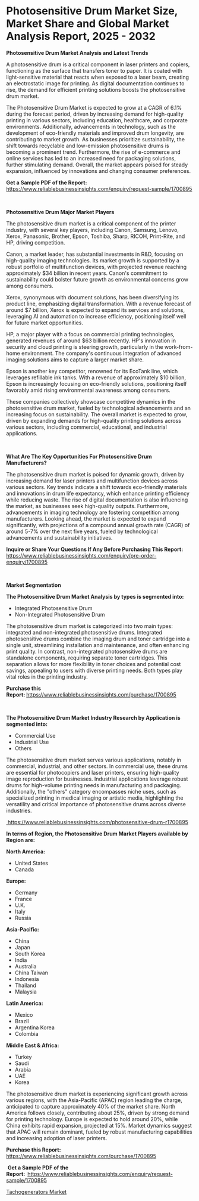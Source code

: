 <p><h1>Photosensitive Drum Market Size, Market Share and Global Market Analysis Report, 2025 - 2032</h1></p><p><strong>Photosensitive Drum Market Analysis and Latest Trends</strong></p>
<p><p>A photosensitive drum is a critical component in laser printers and copiers, functioning as the surface that transfers toner to paper. It is coated with light-sensitive material that reacts when exposed to a laser beam, creating an electrostatic image for printing. As digital documentation continues to rise, the demand for efficient printing solutions boosts the photosensitive drum market.</p><p>The Photosensitive Drum Market is expected to grow at a CAGR of 6.1% during the forecast period, driven by increasing demand for high-quality printing in various sectors, including education, healthcare, and corporate environments. Additionally, advancements in technology, such as the development of eco-friendly materials and improved drum longevity, are contributing to market growth. As businesses prioritize sustainability, the shift towards recyclable and low-emission photosensitive drums is becoming a prominent trend. Furthermore, the rise of e-commerce and online services has led to an increased need for packaging solutions, further stimulating demand. Overall, the market appears poised for steady expansion, influenced by innovations and changing consumer preferences.</p></p>
<p><strong>Get a Sample PDF of the Report:&nbsp;</strong> <a href="https://www.reliablebusinessinsights.com/enquiry/request-sample/1700895?utm_campaign=2121&utm_medium=2&utm_source=Github&utm_content=ia&utm_term=16022025&utm_id=photosensitive-drum">https://www.reliablebusinessinsights.com/enquiry/request-sample/1700895</a></p>
<p>&nbsp;</p>
<p><strong>Photosensitive Drum Major Market Players</strong></p>
<p><p>The photosensitive drum market is a critical component of the printer industry, with several key players, including Canon, Samsung, Lenovo, Xerox, Panasonic, Brother, Epson, Toshiba, Sharp, RICOH, Print-Rite, and HP, driving competition. </p><p>Canon, a market leader, has substantial investments in R&D, focusing on high-quality imaging technologies. Its market growth is supported by a robust portfolio of multifunction devices, with projected revenue reaching approximately $34 billion in recent years. Canon's commitment to sustainability could bolster future growth as environmental concerns grow among consumers.</p><p>Xerox, synonymous with document solutions, has been diversifying its product line, emphasizing digital transformation. With a revenue forecast of around $7 billion, Xerox is expected to expand its services and solutions, leveraging AI and automation to increase efficiency, positioning itself well for future market opportunities.</p><p>HP, a major player with a focus on commercial printing technologies, generated revenues of around $63 billion recently. HP's innovation in security and cloud printing is steering growth, particularly in the work-from-home environment. The company's continuous integration of advanced imaging solutions aims to capture a larger market share.</p><p>Epson is another key competitor, renowned for its EcoTank line, which leverages refillable ink tanks. With a revenue of approximately $10 billion, Epson is increasingly focusing on eco-friendly solutions, positioning itself favorably amid rising environmental awareness among consumers.</p><p>These companies collectively showcase competitive dynamics in the photosensitive drum market, fueled by technological advancements and an increasing focus on sustainability. The overall market is expected to grow, driven by expanding demands for high-quality printing solutions across various sectors, including commercial, educational, and industrial applications.</p></p>
<p>&nbsp;</p>
<p><strong>What Are The Key Opportunities For Photosensitive Drum Manufacturers?</strong></p>
<p><p>The photosensitive drum market is poised for dynamic growth, driven by increasing demand for laser printers and multifunction devices across various sectors. Key trends indicate a shift towards eco-friendly materials and innovations in drum life expectancy, which enhance printing efficiency while reducing waste. The rise of digital documentation is also influencing the market, as businesses seek high-quality outputs. Furthermore, advancements in imaging technology are fostering competition among manufacturers. Looking ahead, the market is expected to expand significantly, with projections of a compound annual growth rate (CAGR) of around 5-7% over the next five years, fueled by technological advancements and sustainability initiatives.</p></p>
<p><strong>Inquire or Share Your Questions If Any Before Purchasing This Report:</strong> <a href="https://www.reliablebusinessinsights.com/enquiry/pre-order-enquiry/1700895?utm_campaign=2121&utm_medium=2&utm_source=Github&utm_content=ia&utm_term=16022025&utm_id=photosensitive-drum">https://www.reliablebusinessinsights.com/enquiry/pre-order-enquiry/1700895</a></p>
<p>&nbsp;</p>
<p><strong>Market Segmentation</strong></p>
<p><strong>The Photosensitive Drum Market Analysis by types is segmented into:</strong></p>
<p><ul><li>Integrated Photosensitive Drum</li><li>Non-Integrated Photosensitive Drum</li></ul></p>
<p><p>The photosensitive drum market is categorized into two main types: integrated and non-integrated photosensitive drums. Integrated photosensitive drums combine the imaging drum and toner cartridge into a single unit, streamlining installation and maintenance, and often enhancing print quality. In contrast, non-integrated photosensitive drums are standalone components, requiring separate toner cartridges. This separation allows for more flexibility in toner choices and potential cost savings, appealing to users with diverse printing needs. Both types play vital roles in the printing industry.</p></p>
<p><strong>Purchase this Report:&nbsp;</strong><a href="https://www.reliablebusinessinsights.com/purchase/1700895?utm_campaign=2121&utm_medium=2&utm_source=Github&utm_content=ia&utm_term=16022025&utm_id=photosensitive-drum">https://www.reliablebusinessinsights.com/purchase/1700895</a></p>
<p>&nbsp;</p>
<p><strong>The Photosensitive Drum Market Industry Research by Application is segmented into:</strong></p>
<p><ul><li>Commercial Use</li><li>Industrial Use</li><li>Others</li></ul></p>
<p><p>The photosensitive drum market serves various applications, notably in commercial, industrial, and other sectors. In commercial use, these drums are essential for photocopiers and laser printers, ensuring high-quality image reproduction for businesses. Industrial applications leverage robust drums for high-volume printing needs in manufacturing and packaging. Additionally, the "others" category encompasses niche uses, such as specialized printing in medical imaging or artistic media, highlighting the versatility and critical importance of photosensitive drums across diverse industries.</p></p>
<p><a href="https://www.reliablebusinessinsights.com/photosensitive-drum-r1700895?utm_campaign=2121&utm_medium=2&utm_source=Github&utm_content=ia&utm_term=16022025&utm_id=photosensitive-drum">&nbsp;https://www.reliablebusinessinsights.com/photosensitive-drum-r1700895</a></p>
<p><strong>In terms of Region, the Photosensitive Drum Market Players available by Region are:</strong></p>
<p>
    <p> <strong> North America: </strong>
        <ul>
            <li>United States</li>
            <li>Canada</li>
        </ul>
        </p> 
    <p> <strong> Europe: </strong>
        <ul>
            <li>Germany</li>
            <li>France</li>
            <li>U.K.</li>
            <li>Italy</li>
            <li>Russia</li>
        </ul>
        </p> 
    <p> <strong> Asia-Pacific: </strong>
        <ul>
            <li>China</li>
            <li>Japan</li>
            <li>South Korea</li>
            <li>India</li>
            <li>Australia</li>
            <li>China Taiwan</li>
            <li>Indonesia</li>
            <li>Thailand</li>
            <li>Malaysia</li>
        </ul>
        </p> 
    <p> <strong> Latin America: </strong>
        <ul>
            <li>Mexico</li>
            <li>Brazil</li>
            <li>Argentina Korea</li>
            <li>Colombia</li>
        </ul>
        </p> 
    <p> <strong> Middle East & Africa: </strong>
        <ul>
            <li>Turkey</li>
            <li>Saudi</li>
            <li>Arabia</li>
            <li>UAE</li>
            <li>Korea</li>
        </ul>
    </p>
    </p>
<p><p>The photosensitive drum market is experiencing significant growth across various regions, with the Asia-Pacific (APAC) region leading the charge, anticipated to capture approximately 40% of the market share. North America follows closely, contributing about 25%, driven by strong demand for printing technology. Europe is expected to hold around 20%, while China exhibits rapid expansion, projected at 15%. Market dynamics suggest that APAC will remain dominant, fueled by robust manufacturing capabilities and increasing adoption of laser printers.</p></p>
<p><strong>Purchase this Report: </strong><a href="https://www.reliablebusinessinsights.com/purchase/1700895?utm_campaign=2121&utm_medium=2&utm_source=Github&utm_content=ia&utm_term=16022025&utm_id=photosensitive-drum">https://www.reliablebusinessinsights.com/purchase/1700895</a></p>
<p>&nbsp;<strong>Get a Sample PDF of the Report:&nbsp;&nbsp;</strong><a href="https://www.reliablebusinessinsights.com/enquiry/request-sample/1700895?utm_campaign=2121&utm_medium=2&utm_source=Github&utm_content=ia&utm_term=16022025&utm_id=photosensitive-drum">https://www.reliablebusinessinsights.com/enquiry/request-sample/1700895</a></p>
<p><strong></strong></p>
<p><p><a href="https://github.com/AshrafKhan865/Market-Research-Report-List-1/blob/main/tachogenerators-market.md?utm_campaign=2121&utm_medium=2&utm_source=Github&utm_content=ia&utm_term=16022025&utm_id=photosensitive-drum">Tachogenerators Market</a></p></p>